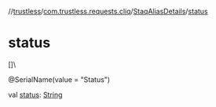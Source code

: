 //[trustless](../../../index.md)/[com.trustless.requests.cliq](../index.md)/[StaqAliasDetails](index.md)/[status](status.md)

# status

[]\

@SerialName(value = &quot;Status&quot;)

val [status](status.md): [String](https://kotlinlang.org/api/latest/jvm/stdlib/kotlin/-string/index.html)
